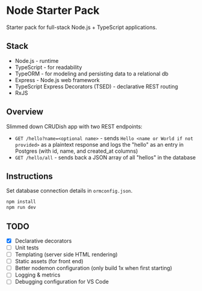 # Node Starter Pack

Starter pack for full-stack Node.js + TypeScript applications.

## Stack

* Node.js - runtime
* TypeScript - for readability
* TypeORM - for modeling and persisting data to a relational db
* Express - Node.js web framework
* TypeScript Express Decorators (TSED) - declarative REST routing
* RxJS

## Overview

Slimmed down CRUDish app with two REST endpoints:

* `GET /hello?name=<optional name>` - sends `Hello <name or World if not provided>` as a plaintext response and logs the "hello" as an entry in Postgres (with id, name, and created_at columns)
* `GET /hello/all` - sends back a JSON array of all "hellos" in the database

## Instructions

Set database connection details in `ormconfig.json`.

```bash
npm install
npm run dev
```

## TODO

- [x] Declarative decorators
- [ ] Unit tests
- [ ] Templating (server side HTML rendering)
- [ ] Static assets (for front end)
- [ ] Better nodemon configuration (only build 1x when first starting)
- [ ] Logging & metrics
- [ ] Debugging configuration for VS Code
